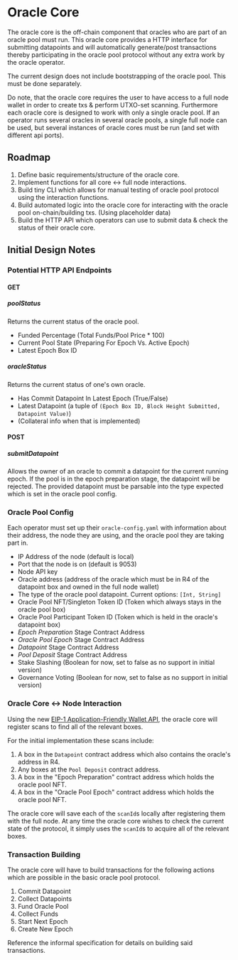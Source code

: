 # Oracle Core
The oracle core is the off-chain component that oracles who are part of an oracle pool must run. This oracle core provides a HTTP interface for submitting datapoints and will automatically generate/post transactions thereby participating in the oracle pool protocol without any extra work by the oracle operator.

The current design does not include bootstrapping of the oracle pool. This must be done separately.

Do note, that the oracle core requires the user to have access to a full node wallet in order to create txs & perform UTXO-set scanning. Furthermore each oracle core is designed to work with only a single oracle pool. If an operator runs several oracles in several oracle pools, a single full node can be used, but several instances of oracle cores must be run (and set with different api ports).


## Roadmap
1. Define basic requirements/structure of the oracle core.
2. Implement functions for all core <-> full node interactions.
3. Build tiny CLI which allows for manual testing of oracle pool protocol using the interaction functions.
4. Build automated logic into the oracle core for interacting with the oracle pool on-chain/building txs. (Using placeholder data)
5. Build the HTTP API which operators can use to submit data & check the status of their oracle core.


## Initial Design Notes


### Potential HTTP API Endpoints

#### GET

##### poolStatus
Returns the current status of the oracle pool.
- Funded Percentage (Total Funds/Pool Price * 100)
- Current Pool State (Preparing For Epoch Vs. Active Epoch)
- Latest Epoch Box ID


##### oracleStatus
Returns the current status of one's own oracle.
- Has Commit Datapoint In Latest Epoch (True/False)
- Latest Datapoint (a tuple of `(Epoch Box ID, Block Height Submitted, Datapoint Value)`)
- (Collateral info when that is implemented)


#### POST

##### submitDatapoint
Allows the owner of an oracle to commit a datapoint for the current running epoch. If the pool is in the epoch preparation stage, the datapoint will be rejected. The provided datapoint must be parsable into the type expected which is set in the oracle pool config.



### Oracle Pool Config
Each operator must set up their `oracle-config.yaml` with information about their address, the node they are using, and the oracle pool they are taking part in.

- IP Address of the node (default is local)
- Port that the node is on (default is 9053)
- Node API key
- Oracle address (address of the oracle which must be in R4 of the datapoint box and owned in the full node wallet)
- The type of the oracle pool datapoint. Current options: `[Int, String]`
- Oracle Pool NFT/Singleton Token ID (Token which always stays in the oracle pool box)
- Oracle Pool Participant Token ID (Token which is held in the oracle's datapoint box)
- *Epoch Preparation* Stage Contract Address
- *Oracle Pool Epoch* Stage Contract Address
- *Datapoint* Stage Contract Address
- *Pool Deposit* Stage Contract Address
- Stake Slashing (Boolean for now, set to false as no support in initial version)
- Governance Voting (Boolean for now, set to false as no support in initial version)



### Oracle Core <-> Node Interaction
Using the new [EIP-1 Application-Friendly Wallet API](https://github.com/ergoplatform/eips/blob/master/eip-0001.md), the oracle core will register scans to find all of the relevant boxes.

For the initial implementation these scans include:

1. A box in the `Datapoint` contract address which also contains the oracle's address in R4.
2. Any boxes at the `Pool Deposit` contract address.
3. A box in the "Epoch Preparation" contract address which holds the oracle pool NFT.
4. A box in the "Oracle Pool Epoch" contract address which holds the oracle pool NFT.

The oracle core will save each of the `scanId`s locally after registering them with the full node. At any time the oracle core wishes to check the current state of the protocol, it simply uses the `scanId`s to acquire all of the relevant boxes.


### Transaction Building

The oracle core will have to build transactions for the following actions which are possible in the basic oracle pool protocol.

1. Commit Datapoint
2. Collect Datapoints
3. Fund Oracle Pool
4. Collect Funds
5. Start Next Epoch
6. Create New Epoch

Reference the informal specification for details on building said transactions.
